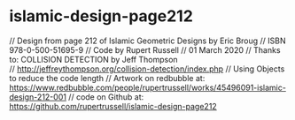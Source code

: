 # islamic-design-page212

// Design from page 212 of Islamic Geometric Designs by Eric Broug
// ISBN 978-0-500-51695-9
// Code by Rupert Russell
// 01 March 2020
// Thanks to: COLLISION DETECTION by Jeff Thompson  
// http://jeffreythompson.org/collision-detection/index.php
// Using Objects to reduce the code length
// Artwork on redbubble at: https://www.redbubble.com/people/rupertrussell/works/45496091-islamic-design-212-001
// code on Github at: https://github.com/rupertrussell/islamic-design-page212

